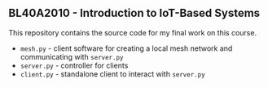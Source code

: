 ## BL40A2010 - Introduction to IoT-Based Systems
This repository contains the source code for my final work on this course.
- `mesh.py` - client software for creating a local mesh network and communicating with `server.py`
- `server.py` - controller for clients
- `client.py` - standalone client to interact with `server.py`
